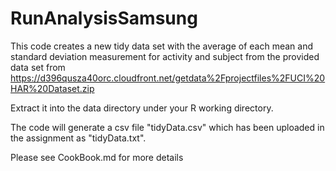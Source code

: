 RunAnalysisSamsung
==================

This code creates a new tidy data set with the average of each mean and standard deviation measurement for activity and subject from the provided data set from https://d396qusza40orc.cloudfront.net/getdata%2Fprojectfiles%2FUCI%20HAR%20Dataset.zip

Extract it into the data directory under your R working directory.

The code will generate a csv file "tidyData.csv" which has been uploaded in the assignment as "tidyData.txt".

Please see CookBook.md for more details
